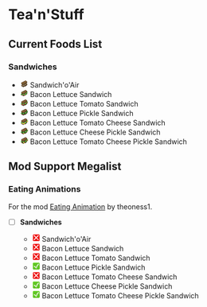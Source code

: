 # Tea'n'Stuff

## Current Foods List

### Sandwiches

- ![](./src/main/resources/assets/teastuff/textures/item/sandwiches/sandwich_o_air.png) Sandwich'o'Air
- ![](./src/main/resources/assets/teastuff/textures/item/sandwiches/sandwich_o_bl.png) Bacon Lettuce Sandwich
- ![](./src/main/resources/assets/teastuff/textures/item/sandwiches/sandwich_o_blt.png) Bacon Lettuce Tomato Sandwich
- ![](./src/main/resources/assets/teastuff/textures/item/sandwiches/sandwich_o_blp.png) Bacon Lettuce Pickle Sandwich
- ![](./src/main/resources/assets/teastuff/textures/item/sandwiches/sandwich_o_bltc.png) Bacon Lettuce Tomato Cheese Sandwich
- ![](./src/main/resources/assets/teastuff/textures/item/sandwiches/sandwich_o_blcp.png) Bacon Lettuce Cheese Pickle Sandwich
- ![](./src/main/resources/assets/teastuff/textures/item/sandwiches/sandwich_o_bltcp.png) Bacon Lettuce Tomato Cheese Pickle Sandwich

## Mod Support Megalist

### Eating Animations

For the mod [Eating Animation](https://modrinth.com/mod/eating-animation) by theoness1.

- [ ] **Sandwiches**

    - ![](./assets/githubx.png) Sandwich'o'Air
    - ![](./assets/githubx.png) Bacon Lettuce Sandwich
    - ![](./assets/githubx.png) Bacon Lettuce Tomato Sandwich
    - ![](./assets/githuby.png) Bacon Lettuce Pickle Sandwich
    - ![](./assets/githubx.png) Bacon Lettuce Tomato Cheese Sandwich
    - ![](./assets/githuby.png) Bacon Lettuce Cheese Pickle Sandwich
    - ![](./assets/githuby.png) Bacon Lettuce Tomato Cheese Pickle Sandwich
